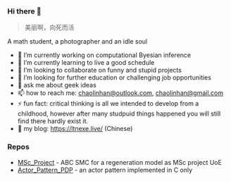 ### Hi there 👋

<!--
**chaolinhan/chaolinhan** is a ✨ _special_ ✨ repository because its `README.md` (this file) appears on your GitHub profile.

Here are some ideas to get you started:

- 🔭 I’m currently working on ...
- 🌱 I’m currently learning ...
- 👯 I’m looking to collaborate on ...
- 🤔 I’m looking for help with ...
- 💬 Ask me about ...
- 📫 How to reach me: ...
- 😄 Pronouns: ...
- ⚡ Fun fact: ...
-->

> 美丽啊，向死而活

A math student, a photographer and an idle soul

- 🔭 I’m currently working on computational Byesian inference
- 🌱  I’m currently learning to live a good schedule
- 👯  I’m looking to collaborate on funny and stupid projects
- 🤔  I’m looking for further education or challenging job opportunities
- 💬  ask me about geek ideas
- 📫  how to reach me: chaolinhan@outlook.com, chaolinhan@gmail.com
- ⚡ fun fact: critical thinking is all we intended to develop from a childhood, however after many studpuid things happened you will still find there hardly exist it.
- 🌚  my blog: https://ltnexe.live/ (Chinese)

### Repos

- [MSc_Project](https://github.com/chaolinhan/MSc_Project) - ABC SMC for a regeneration model as MSc project UoE
- [Actor_Pattern_PDP](https://github.com/chaolinhan/Actor_Pattern_PDP) - an actor pattern implemented in C only
